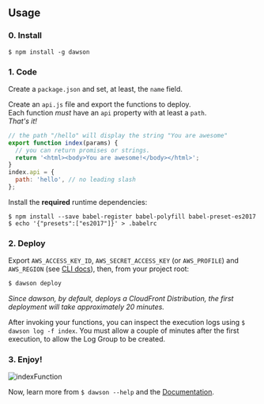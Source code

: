 
## Usage

### 0. Install

```
$ npm install -g dawson
```


### 1. Code

Create a `package.json` and set, at least, the `name` field.

Create an ```api.js``` file and export the functions to deploy.  
Each function *must* have an ```api``` property with at least a ```path```.  
*That's it!*

```javascript
// the path "/hello" will display the string "You are awesome"
export function index(params) {
  // you can return promises or strings.
  return '<html><body>You are awesome!</body></html>';
}
index.api = {
  path: 'hello', // no leading slash
};
```

Install the **required** runtime dependencies:

```
$ npm install --save babel-register babel-polyfill babel-preset-es2017
$ echo '{"presets":["es2017"]}' > .babelrc
```

### 2. Deploy

Export ```AWS_ACCESS_KEY_ID```, ```AWS_SECRET_ACCESS_KEY``` (or `AWS_PROFILE`) and ```AWS_REGION``` (see [CLI docs](/docs/CLI.md)), then, from your project root:

```bash
$ dawson deploy
```
*Since dawson, by default, deploys a CloudFront Distribution, the first deployment will take approximately 20 minutes.*

After invoking your functions, you can inspect the execution logs using `$ dawson log -f index`.
You must allow a couple of minutes after the first execution, to allow the Log Group to be created.

### 3. Enjoy!
![indexFunction](http://i.imgur.com/fJd3rHC.png)

Now, learn more from `$ dawson --help` and the [Documentation](./README.md).
